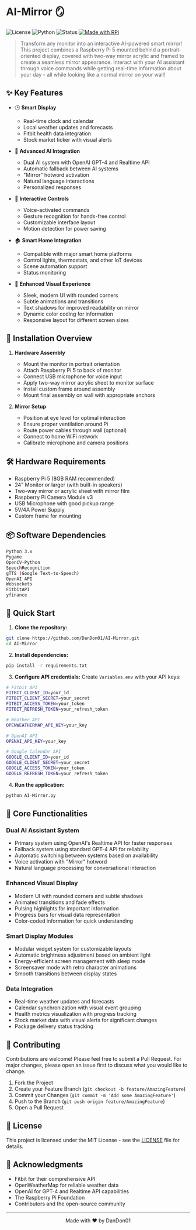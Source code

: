 # AI-Mirror 🪞

![License](https://img.shields.io/badge/license-MIT-blue.svg)
![Python](https://img.shields.io/badge/python-3.x-green.svg)
![Status](https://img.shields.io/badge/status-in%20development-yellow)
[![Made with RPi](https://img.shields.io/badge/Made%20with-Raspberry%20Pi-red.svg)](https://www.raspberrypi.org)

> Transform any monitor into an interactive AI-powered smart mirror! This project combines a Raspberry Pi 5 mounted behind a portrait-oriented display, covered with two-way mirror acrylic and framed to create a seamless mirror appearance. Interact with your AI assistant through voice commands while getting real-time information about your day - all while looking like a normal mirror on your wall!

## ✨ Key Features

- 🕒 **Smart Display**
  - Real-time clock and calendar
  - Local weather updates and forecasts
  - Fitbit health data integration
  - Stock market ticker with visual alerts
  
- 🤖 **Advanced AI Integration**
  - Dual AI system with OpenAI GPT-4 and Realtime API
  - Automatic fallback between AI systems
  - "Mirror" hotword activation
  - Natural language interactions
  - Personalized responses
  
- 👋 **Interactive Controls**
  - Voice-activated commands
  - Gesture recognition for hands-free control
  - Customizable interface layout
  - Motion detection for power saving

- 🏠 **Smart Home Integration**
  - Compatible with major smart home platforms
  - Control lights, thermostats, and other IoT devices
  - Scene automation support
  - Status monitoring

- 🎨 **Enhanced Visual Experience**
  - Sleek, modern UI with rounded corners
  - Subtle animations and transitions
  - Text shadows for improved readability on mirror
  - Dynamic color coding for information
  - Responsive layout for different screen sizes

## 🔧 Installation Overview

1. **Hardware Assembly**
   - Mount the monitor in portrait orientation
   - Attach Raspberry Pi 5 to back of monitor
   - Connect USB microphone for voice input
   - Apply two-way mirror acrylic sheet to monitor surface
   - Install custom frame around assembly
   - Mount final assembly on wall with appropriate anchors

2. **Mirror Setup**
   - Position at eye level for optimal interaction
   - Ensure proper ventilation around Pi
   - Route power cables through wall (optional)
   - Connect to home WiFi network
   - Calibrate microphone and camera positions

## 🛠️ Hardware Requirements

- Raspberry Pi 5 (8GB RAM recommended)
- 24" Monitor or larger (with built-in speakers)
- Two-way mirror or acrylic sheet with mirror film
- Raspberry Pi Camera Module v3
- USB Microphone with good pickup range
- 5V/4A Power Supply
- Custom frame for mounting

## 📦 Software Dependencies

```bash
Python 3.x
Pygame
OpenCV-Python
SpeechRecognition
gTTS (Google Text-to-Speech)
OpenAI API
Websockets
FitbitAPI
yfinance
```

## 🚀 Quick Start

1. **Clone the repository:**
```bash
git clone https://github.com/DanDon01/AI-Mirror.git
cd AI-Mirror
```

2. **Install dependencies:**
```bash
pip install -r requirements.txt
```

3. **Configure API credentials:**
Create `Variables.env` with your API keys:
```bash
# Fitbit API
FITBIT_CLIENT_ID=your_id
FITBIT_CLIENT_SECRET=your_secret
FITBIT_ACCESS_TOKEN=your_token
FITBIT_REFRESH_TOKEN=your_refresh_token

# Weather API
OPENWEATHERMAP_API_KEY=your_key

# OpenAI API
OPENAI_API_KEY=your_key

# Google Calendar API
GOOGLE_CLIENT_ID=your_id
GOOGLE_CLIENT_SECRET=your_secret
GOOGLE_ACCESS_TOKEN=your_token
GOOGLE_REFRESH_TOKEN=your_refresh_token
```

4. **Run the application:**
```bash
python AI-Mirror.py
```

## 🎯 Core Functionalities

### Dual AI Assistant System
- Primary system using OpenAI's Realtime API for faster responses
- Fallback system using standard GPT-4 API for reliability
- Automatic switching between systems based on availability
- Voice activation with "Mirror" hotword
- Natural language processing for conversational interaction

### Enhanced Visual Display
- Modern UI with rounded corners and subtle shadows
- Animated transitions and fade effects
- Pulsing highlights for important information
- Progress bars for visual data representation
- Color-coded information for quick understanding

### Smart Display Modules
- Modular widget system for customizable layouts
- Automatic brightness adjustment based on ambient light
- Energy-efficient screen management with sleep mode
- Screensaver mode with retro character animations
- Smooth transitions between display states

### Data Integration
- Real-time weather updates and forecasts
- Calendar synchronization with visual event grouping
- Health metrics visualization with progress tracking
- Stock market data with visual alerts for significant changes
- Package delivery status tracking

## 🤝 Contributing

Contributions are welcome! Please feel free to submit a Pull Request. For major changes, please open an issue first to discuss what you would like to change.

1. Fork the Project
2. Create your Feature Branch (`git checkout -b feature/AmazingFeature`)
3. Commit your Changes (`git commit -m 'Add some AmazingFeature'`)
4. Push to the Branch (`git push origin feature/AmazingFeature`)
5. Open a Pull Request

## 📄 License

This project is licensed under the MIT License - see the [LICENSE](LICENSE.md) file for details.

## 🙏 Acknowledgments

- Fitbit for their comprehensive API
- OpenWeatherMap for reliable weather data
- OpenAI for GPT-4 and Realtime API capabilities
- The Raspberry Pi Foundation
- Contributors and the open-source community

---
<div align="center">
Made with ❤️ by DanDon01
</div>
